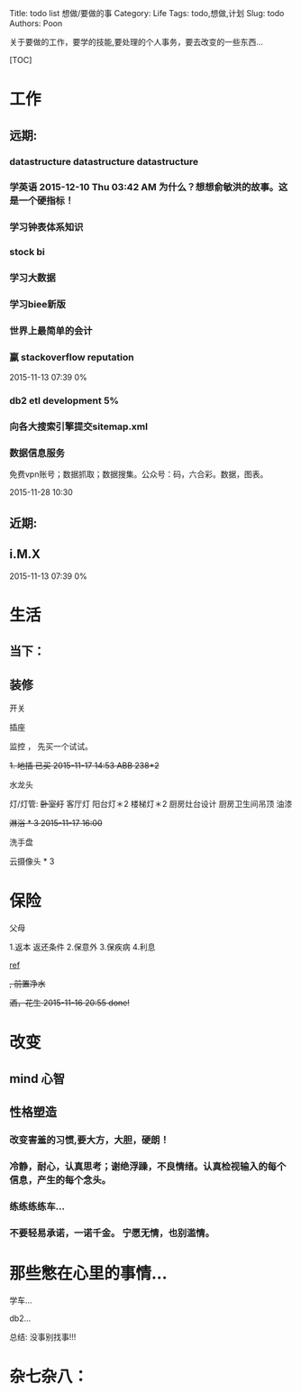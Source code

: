 Title: todo list 想做/要做的事 
Category: Life
Tags: todo,想做,计划
Slug: todo
Authors: Poon

<!-- ^ -->

关于要做的工作，要学的技能,要处理的个人事务，要去改变的一些东西...


<!-- $ -->

[TOC]

# 工作

## 远期:

### datastructure datastructure datastructure  

### 学英语 2015-12-10 Thu 03:42 AM 为什么？想想俞敏洪的故事。这是一个硬指标！

### 学习钟表体系知识

### stock bi 

### 学习大数据

### 学习biee新版

### 世界上最简单的会计

### 赢 stackoverflow reputation

2015-11-13 07:39 0%

### db2 etl development  5%

### 向各大搜索引擎提交sitemap.xml

### 数据信息服务

免费vpn账号；数据抓取；数据搜集。公众号：码，六合彩。数据，图表。

2015-11-28 10:30


## 近期:

## i.M.X 


2015-11-13 07:39 0%

# 生活

## 当下：

## 装修


开关

插座

监控 ， 先买一个试试。


<s> 1. 地插 已买 2015-11-17 14:53 ABB 238*2  </s>

水龙头

灯/灯管: 
<s>卧室灯</s>
客厅灯
阳台灯＊2
楼梯灯＊2
厨房灶台设计
厨房卫生间吊顶
油漆

<s> 淋浴 * 3 2015-11-17 16:00 </s>

洗手盘

云摄像头 * 3 


# 保险

父母

1.返本 返还条件
2.保意外
3.保疾病
4.利息

[ref](https://baoxian.taobao.com/item.htm?spm=a220m.1000858.1000725.61.znR3to&id=520558397119&skuId=4611686538985785023&areaId=442000&sku=127692008:772512699&cat_id=56266005&rn=ad09a4d57e7cd7f2002e49514109ad67&user_id=352262586&is_b=1)

<s>, 前置净水 </s>

<s>酒，花生 2015-11-16 20:55 done! </s>




# 改变 

## mind 心智

## 性格塑造

### 改变害羞的习惯,要大方，大胆，硬朗！

### 冷静，耐心，认真思考；谢绝浮躁，不良情绪。认真检视输入的每个信息，产生的每个念头。

### 练练练练车...

### 不要轻易承诺，一诺千金。 宁愿无情，也别滥情。

# 那些憋在心里的事情...

学车...

db2...



总结: 没事别找事!!!



# 杂七杂八：



